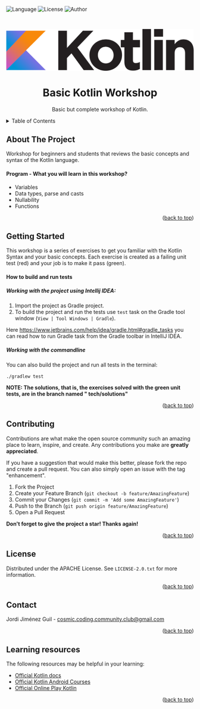 <a name="readme-top"></a>

![Language](https://img.shields.io/badge/Language-kotlin-blue) ![License](https://img.shields.io/badge/License-Apache%202%2E0-green) ![Author](https://img.shields.io/badge/Author-Jordi%20Jiménez%20Guil-green)

<br />
<div align="center">

![Logo](etc/images/kotlin.png)

<h1 align="center">Basic Kotlin Workshop</h1>
  <p align="center">
    Basic but complete workshop of Kotlin.
    <br />
  </p>
</div>



<!-- TABLE OF CONTENTS -->
<details>
  <summary>Table of Contents</summary>
  <ol>
    <li>
      <a href="#about-the-project">About The Project</a>
    </li>
    <li>
      <a href="#getting-started">Getting Started</a>
      <ul>
        <li><a href="#prerequisites">Prerequisites</a></li>
        <li><a href="#installation">Installation</a></li>
      </ul>
    </li>
    <li><a href="#contributing">Contributing</a></li>
    <li><a href="#license">License</a></li>
    <li><a href="#contact">Contact</a></li>
    <li><a href="#acknowledgments">Acknowledgments</a></li>
  </ol>
</details>



<!-- ABOUT THE PROJECT -->

## About The Project

Workshop for beginners and students that reviews the basic concepts and syntax of the Kotlin language.

#### Program - What you will learn in this workshop?

* Variables
* Data types, parse and casts
* Nullability
* Functions

<p align="right">(<a href="#readme-top">back to top</a>)</p>



<!-- GETTING STARTED -->

## Getting Started

This workshop is a series of exercises to get you familiar with the Kotlin Syntax and your basic concepts.
Each exercise is created as a failing unit test (red) and your job is to make it pass (green).

#### How to build and run tests

##### Working with the project using Intellij IDEA:

1. Import the project as Gradle project.
2. To build the project and run the tests use `test` task on the Gradle tool window
   (`View | Tool Windows | Gradle`).

Here https://www.jetbrains.com/help/idea/gradle.html#gradle_tasks you can read
how to run Gradle task from the Gradle toolbar in IntelliJ IDEA.

##### Working with the commandline

You can also build the project and run all tests in the terminal:

```
./gradlew test
```

**NOTE: The solutions, that is, the exercises solved with the green unit tests, are in the branch named "
tech/solutions"**

<p align="right">(<a href="#readme-top">back to top</a>)</p>

## Contributing

Contributions are what make the open source community such an amazing place to learn, inspire, and create. Any
contributions you make are **greatly appreciated**.

If you have a suggestion that would make this better, please fork the repo and create a pull request. You can also
simply open an issue with the tag "enhancement".

1. Fork the Project
2. Create your Feature Branch (`git checkout -b feature/AmazingFeature`)
3. Commit your Changes (`git commit -m 'Add some AmazingFeature'`)
4. Push to the Branch (`git push origin feature/AmazingFeature`)
5. Open a Pull Request

**Don't forget to give the project a star! Thanks again!**

<p align="right">(<a href="#readme-top">back to top</a>)</p>

## License

Distributed under the APACHE License. See `LICENSE-2.0.txt` for more information.
<p align="right">(<a href="#readme-top">back to top</a>)</p>

## Contact

Jordi Jiménez Guil - cosmic.coding.community.club@gmail.com
<p align="right">(<a href="#readme-top">back to top</a>)</p>

## Learning resources

The following resources may be helpful in your learning:

* [Official Kotlin docs](https://kotlinlang.org/docs/home.html)
* [Official Kotlin Android Courses](https://developer.android.com/courses)
* [Official Online Play Kotlin](https://play.kotlinlang.org/)

<p align="right">(<a href="#readme-top">back to top</a>)</p>
